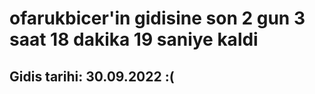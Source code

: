 # ofarukbicer'in gidisine son 2 gun 3 saat 18 dakika 19 saniye kaldi

## Gidis tarihi: 30.09.2022 :(